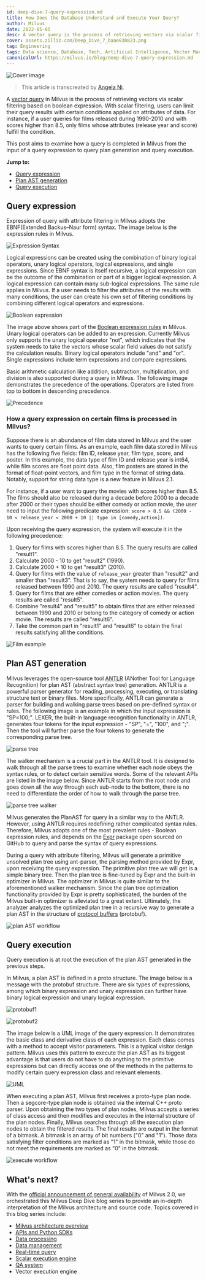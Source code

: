 ```yaml
---
id: deep-dive-7-query-expression.md
title: How Does the Database Understand and Execute Your Query?
author: Milvus
date: 2022-05-05
desc: A vector query is the process of retrieving vectors via scalar filtering.
cover: assets.zilliz.com/Deep_Dive_7_baae830823.png
tag: Engineering
tags: Data science, Database, Tech, Artificial Intelligence, Vector Management
canonicalUrl: https://milvus.io/blog/deep-dive-7-query-expression.md
---
```


![Cover image](https://assets.zilliz.com/Deep_Dive_7_baae830823.png "How Does the Database Understand and Execute Your Query?")

> This article is transcreated by [Angela Ni](https://www.linkedin.com/in/yiyun-n-2aa713163/).

A [vector query](https://milvus.io/docs/v2.0.x/query.md) in Milvus is the process of retrieving vectors via scalar filtering based on boolean expression. With scalar filtering, users can limit their query results with certain conditions applied on attributes of data. For instance, if a user queries for films released during 1990-2010 and with scores higher than 8.5, only films whose attributes (release year and score) fulfill the condition.

This post aims to examine how a query is completed in Milvus from the input of a query expression to query plan generation and query execution. 

**Jump to:**
- [Query expression](#Query-expression)
- [Plan AST generation](#Plan-AST-generation)
- [Query execution](#Query-execution)

## Query expression

Expression of query with attribute filtering in Milvus adopts the EBNF(Extended Backus–Naur form) syntax. The image below is the expression rules in Milvus.

![Expression Syntax](https://assets.zilliz.com/Expression_Syntax_966493a5be.png "The EBNF syntax of a logical expression.")

Logical expressions can be created using the combination of binary logical operators, unary logical operators, logical expressions, and single expressions. Since EBNF syntax is itself recursive, a logical expression can be the outcome of the combination or part of a bigger logical expression. A logical expression can contain many sub-logical expressions. The same rule applies in Milvus. If a user needs to filter the attributes of the results with many conditions, the user can create his own set of filtering conditions by combining different logical operators and expressions.

![Boolean expression](https://assets.zilliz.com/Boolean_expression_1_dce12f8483.png "Boolean expression rules in Milvus.")

The image above shows part of the [Boolean expression rules](https://milvus.io/docs/v2.0.x/boolean.md) in Milvus. Unary logical operators can be added to an expression. Currently Milvus only supports the unary logical operator "not", which indicates that the system needs to take the vectors whose scalar field values do not satisfy the calculation results. Binary logical operators include "and" and "or". Single expressions include term expressions and compare expressions.

Basic arithmetic calculation like addition, subtraction, multiplication, and division is also supported during a query in Milvus. The following image demonstrates the precedence of the operations. Operators are listed from top to bottom in descending precedence.

![Precedence](https://assets.zilliz.com/Precedence_b8cfbdf17b.png "The precedence of operations in Milvus.")

### How a query expression on certain films is processed in Milvus?

Suppose there is an abundance of film data stored in Milvus and the user wants to query certain films. As an example, each film data stored in Milvus has the following five fields: film ID, release year, film type, score, and poster. In this example, the data type of film ID and release year is int64, while film scores are float point data. Also, film posters are stored in the format of float-point vectors, and film type in the format of string data. Notably, support for string data type is a new feature in Milvus 2.1.

For instance, if a user want to query the movies with scores higher than 8.5. The films should also be  released during a decade before 2000 to a decade after 2000 or their types should be either comedy or action movie, the user need to input the following predicate expression: `score > 8.5 && (2000 - 10 < release_year < 2000 + 10 || type in [comedy,action])`.

Upon receiving the query expression, the system will execute it in the following precedence:

1. Query for films with scores higher than 8.5. The query results are called "result1".
2. Calculate 2000 - 10 to get "result2" (1990).
3. Calculate 2000 + 10 to get "result3" (2010).
4. Query for films with the value of `release_year` greater than "result2" and smaller than "result3". That is to say, the system needs to query for films released between 1990 and 2010. The query results are called "result4".
5. Query for films that are either comedies or action movies. The query results are called "result5".
6. Combine "result4" and "result5" to obtain films that are either released between 1990 and 2010 or belong to the category of comedy or action movie. The results are called "result6".
7. Take the common part in "result1" and "result6" to obtain the final results satisfying all the conditions.

![Film example](https://assets.zilliz.com/Frame_1_16_00972a6e5d.png "Querying films in the database.")

## Plan AST generation

Milvus leverages the open-source tool [ANTLR](https://www.antlr.org/) (ANother Tool for Language Recognition) for plan AST (abstract syntax tree) generation. ANTLR is a powerful parser generator for reading, processing, executing, or translating structure text or binary files. More specifically, ANTLR can generate a parser for building and walking parse trees based on pre-defined syntax or rules. The following image is an example in which the input expression is "SP=100;". LEXER, the built-in language recognition functionality in ANTLR, generates four tokens for the input expression - "SP", "=", "100", and ";". Then the tool will further parse the four tokens to generate the corresponding parse tree.

![parse tree](https://assets.zilliz.com/parse_tree_b2c3fb0b36.png "Generating a parse tree for the input expression.")

The walker mechanism is a crucial part in the ANTLR tool. It is designed to walk through all the parse trees to examine whether each node obeys the syntax rules, or to detect certain sensitive words. Some of the relevant APIs are listed in the image below. Since ANTLR starts from the root node and goes down all the way through each sub-node to the bottom, there is no need to differentiate the order of how to walk through the parse tree. 

![parse tree walker](https://assets.zilliz.com/parse_tree_walker_9a27942502.png "The parse-tree walker mechanism in ANTLR.")

Milvus generates the PlanAST for query in a similar way to the ANTLR. However, using ANTLR requires redefining rather complicated syntax rules. Therefore, Milvus adopts one of the most prevalent rules - Boolean expression rules, and depends on the [Expr](https://github.com/antonmedv/expr) package open sourced on GitHub to query and parse the syntax of query expressions.

During a query with attribute filtering, Milvus will generate a primitive unsolved plan tree using ant-parser, the parsing method provided by Expr, upon receiving the query expression. The primitive plan tree we will get is a simple binary tree. Then the plan tree is fine-tuned by Expr and the built-in optimizer in Milvus. The optimizer in Milvus is quite similar to the aforementioned walker mechanism. Since the plan tree optimization functionality provided by Expr is pretty sophisticated, the burden of the Milvus built-in optimizer is alleviated to a great extent. Ultimately, the analyzer analyzes the optimized plan tree in a recursive way to generate a plan AST in the structure of [protocol buffers](https://developers.google.com/protocol-buffers) (protobuf).

![plan AST workflow](https://assets.zilliz.com/plan_AST_workflow_3e50b7a0d4.png "The workflow of generating a plan AST in Milvus.")

## Query execution

Query execution is at root the execution of the plan AST generated in the previous steps.

In Milvus, a plan AST is defined in a proto structure. The image below is a message with the protobuf structure. There are six types of expressions, among which binary expression and unary expression can further have binary logical expression and unary logical expression.

![protobuf1](https://assets.zilliz.com/Protobuf1_232132dcf2.png "A query message with the protobuf structure.")

![protobuf2](https://assets.zilliz.com/protobuf2_193f92f033.png "A query message with the protobuf structure.")

The image below is a UML image of the query expression. It demonstrates the basic class and derivative class of each expression. Each class comes with a method to accept visitor parameters. This is a typical visitor design pattern. Milvus uses this pattern to execute the plan AST as its biggest advantage is that users do not have to do anything to the primitive expressions but can directly access one of the methods in the patterns to modify certain query expression class and relevant elements.

![UML](https://assets.zilliz.com/UML_1238bc30e1.png "A UML image of the query expression.")

When executing a plan AST, Milvus first receives a proto-type plan node. Then a segcore-type plan node is obtained via the internal C++ proto parser. Upon obtaining the two types of plan nodes, Milvus accepts a series of class access and then modifies and executes in the internal structure of the plan nodes. Finally, Milvus searches through all the execution plan nodes to obtain the filtered results. The final results are output in the format of a bitmask. A bitmask is an array of bit numbers ("0" and "1"). Those data satisfying filter conditions are marked as "1" in the bitmask, while those do not meet the requirements are marked as "0" in the bitmask.

![execute workflow](https://assets.zilliz.com/execute_workflow_d89f1ee925.png "The workflow of executing a plan AST in Milvus.")

## What's next?

With the [official announcement of general availability](https://milvus.io/blog/2022-1-25-annoucing-general-availability-of-milvus-2-0.md) of Milvus 2.0, we orchestrated this Milvus Deep Dive blog series to provide an in-depth interpretation of the Milvus architecture and source code. Topics covered in this blog series include:

- [Milvus architecture overview](https://milvus.io/blog/deep-dive-1-milvus-architecture-overview.md)
- [APIs and Python SDKs](https://milvus.io/blog/deep-dive-2-milvus-sdk-and-api.md)
- [Data processing](https://milvus.io/blog/deep-dive-3-data-processing.md)
- [Data management](https://milvus.io/blog/deep-dive-4-data-insertion-and-data-persistence.md)
- [Real-time query](https://milvus.io/blog/deep-dive-5-real-time-query.md)
- [Scalar execution engine](https://milvus.io/blog/deep-dive-7-query-expression.md)
- [QA system](https://milvus.io/blog/deep-dive-6-oss-qa.md)
- Vector execution engine




